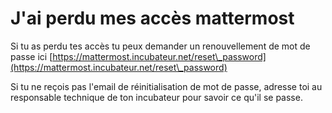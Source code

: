 # J'ai perdu mes accès mattermost

Si tu  as perdu tes accès tu peux demander un renouvellement de mot de passe ici [https://mattermost.incubateur.net/reset\_password](https://mattermost.incubateur.net/reset\_password)

Si tu ne reçois pas l'email de réinitialisation de mot de passe, adresse toi au responsable technique de ton incubateur pour savoir ce qu'il se passe.
